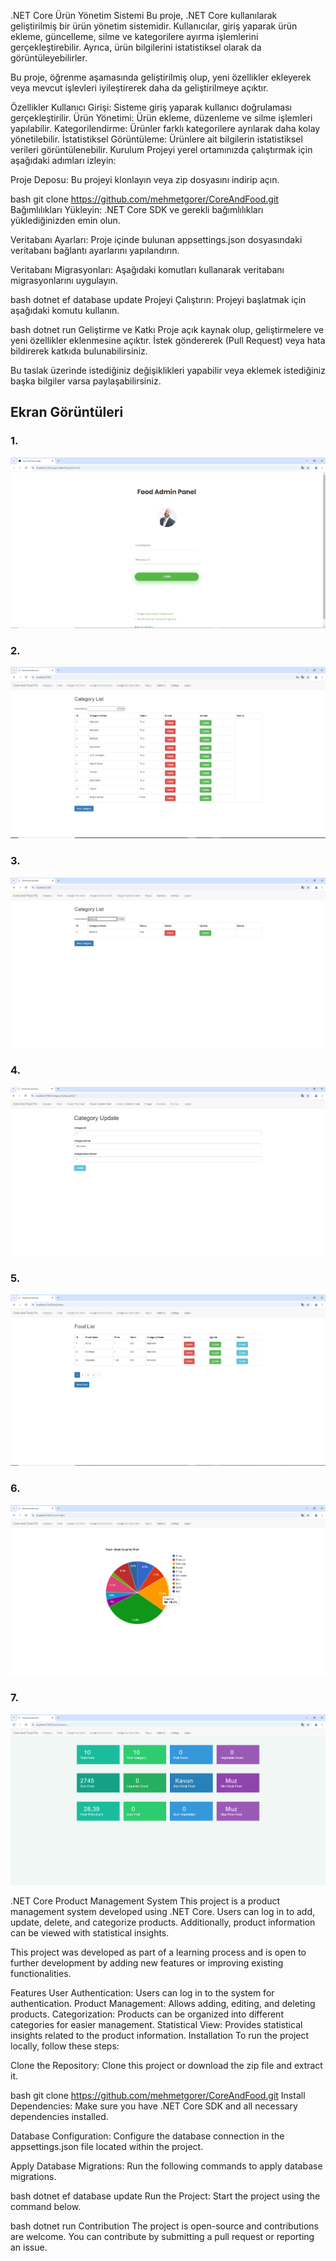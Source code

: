 .NET Core Ürün Yönetim Sistemi
Bu proje, .NET Core kullanılarak geliştirilmiş bir ürün yönetim sistemidir. Kullanıcılar, giriş yaparak ürün ekleme, güncelleme, silme ve kategorilere ayırma işlemlerini gerçekleştirebilir. Ayrıca, ürün bilgilerini istatistiksel olarak da görüntüleyebilirler.

Bu proje, öğrenme aşamasında geliştirilmiş olup, yeni özellikler ekleyerek veya mevcut işlevleri iyileştirerek daha da geliştirilmeye açıktır.

Özellikler
Kullanıcı Girişi: Sisteme giriş yaparak kullanıcı doğrulaması gerçekleştirilir.
Ürün Yönetimi: Ürün ekleme, düzenleme ve silme işlemleri yapılabilir.
Kategorilendirme: Ürünler farklı kategorilere ayrılarak daha kolay yönetilebilir.
İstatistiksel Görüntüleme: Ürünlere ait bilgilerin istatistiksel verileri görüntülenebilir.
Kurulum
Projeyi yerel ortamınızda çalıştırmak için aşağıdaki adımları izleyin:

Proje Deposu: Bu projeyi klonlayın veya zip dosyasını indirip açın.

bash
git clone https://github.com/mehmetgorer/CoreAndFood.git
Bağımlılıkları Yükleyin: .NET Core SDK ve gerekli bağımlılıkları yüklediğinizden emin olun.

Veritabanı Ayarları: Proje içinde bulunan appsettings.json dosyasındaki veritabanı bağlantı ayarlarını yapılandırın.

Veritabanı Migrasyonları: Aşağıdaki komutları kullanarak veritabanı migrasyonlarını uygulayın.

bash
dotnet ef database update
Projeyi Çalıştırın: Projeyi başlatmak için aşağıdaki komutu kullanın.

bash
dotnet run
Geliştirme ve Katkı
Proje açık kaynak olup, geliştirmelere ve yeni özellikler eklenmesine açıktır. İstek göndererek (Pull Request) veya hata bildirerek katkıda bulunabilirsiniz.

Bu taslak üzerinde istediğiniz değişiklikleri yapabilir veya eklemek istediğiniz başka bilgiler varsa paylaşabilirsiniz.

## Ekran Görüntüleri

### 1.
![Ana Sayfa](https://github.com/mehmetgorer/CoreAndFood/blob/main/CoreAndFoodFix/ScreenShots/Screenshot_1.png)

### 2. 
![Ürün Listesi](https://github.com/mehmetgorer/CoreAndFood/blob/main/CoreAndFoodFix/ScreenShots/Screenshot_2.png)

### 3. 
![Ürün Ekleme](https://github.com/mehmetgorer/CoreAndFood/blob/main/CoreAndFoodFix/ScreenShots/Screenshot_3.png)

### 4. 
![Ürün Güncelleme](https://github.com/mehmetgorer/CoreAndFood/blob/main/CoreAndFoodFix/ScreenShots/Screenshot_4.png)

### 5. 
![Ürün Kategorileri](https://github.com/mehmetgorer/CoreAndFood/blob/main/CoreAndFoodFix/ScreenShots/Screenshot_5.png)

### 6. 
![İstatistiksel Görüntüleme](https://github.com/mehmetgorer/CoreAndFood/blob/main/CoreAndFoodFix/ScreenShots/Screenshot_6.png)

### 7. 
![Kullanıcı Girişi](https://github.com/mehmetgorer/CoreAndFood/blob/main/CoreAndFoodFix/ScreenShots/Screenshot_7.png)

.NET Core Product Management System
This project is a product management system developed using .NET Core. Users can log in to add, update, delete, and categorize products. Additionally, product information can be viewed with statistical insights.

This project was developed as part of a learning process and is open to further development by adding new features or improving existing functionalities.

Features
User Authentication: Users can log in to the system for authentication.
Product Management: Allows adding, editing, and deleting products.
Categorization: Products can be organized into different categories for easier management.
Statistical View: Provides statistical insights related to the product information.
Installation
To run the project locally, follow these steps:

Clone the Repository: Clone this project or download the zip file and extract it.

bash
git clone https://github.com/mehmetgorer/CoreAndFood.git
Install Dependencies: Make sure you have .NET Core SDK and all necessary dependencies installed.

Database Configuration: Configure the database connection in the appsettings.json file located within the project.

Apply Database Migrations: Run the following commands to apply database migrations.

bash
dotnet ef database update
Run the Project: Start the project using the command below.

bash
dotnet run
Contribution
The project is open-source and contributions are welcome. You can contribute by submitting a pull request or reporting an issue.

